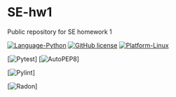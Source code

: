 # SE-hw1
Public repository for SE homework 1

[![Language-Python](https://img.shields.io/badge/Language-Python-green)](https://www.python.org/)
[![GitHub license](https://img.shields.io/github/license/SE-vrs-organization/SE-hw1)](https://github.com/SE-vrs-organization/SE-hw1/blob/main/LICENSE)
[![Platform-Linux](https://img.shields.io/badge/Platform-Linux-blue)](https://www.linux.org/)

[![Pytest](https://github.com/SE-vrs-organization/SE-hw1/actions/workflows/ci.yaml/badge.svg?event=push)]
[![AutoPEP8](https://img.shields.io/badge/code%20style-autopep8-brightgreen)]

[![Pylint](https://img.shields.io/badge/pylint-passing-brightgreen)]

[![Radon](https://img.shields.io/badge/radon-passing-brightgreen)]
